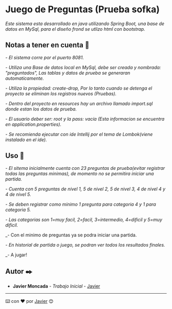 # Juego de Preguntas (Prueba sofka)

_Este sistema esta desarrollado en java utilizando Spring Boot, una base de datos en MySql, para el diseño frond se utlizo html con bootstrap._

## Notas a tener en cuenta 🚀

_- El sistema corre por el puerto 8081._

_- Utiliza una Base de datos local en MySql, debe ser creada y nombrada: "preguntados", Las tablas y datos de prueba se generaran automaticamente._

_- Utiliza la propiedad: create-drop, Por lo tanto cuando se detenga el proyecto se eliminan los registros nuevos (Pruebas)._

_- Dentro del proyecto en resources hay un archivo llamado import.sql donde estan los datos de prueba._

_- El usuario deber ser: root y la pass: vacía (Esta informacion se encuentra en application.properties)._

_- Se recomienda ejecutar con ide Intellij por el tema de Lombok(viene instalado en el ide)._

## Uso 🚀

_- El sitema inicialmente cuenta con 23 preguntas de prueba(evitar registrar todas las preguntas minimas), de momento no se permitira iniciar una partida._

_- Cuenta con 5 preguntas de nivel 1, 5 de nivel 2, 5 de nivel 3, 4 de nivel 4 y 4 de nivel 5._

_- Se deben registrar como minimo 1 pregunta para categoria 4 y 1 para categoria 5._

_- Las categorias son 1=muy facil, 2=facil, 3=intermedio, 4=dificil y 5=muy dificil._

_- Con el minimo de preguntas ya se podra iniciar una partida.

_- En historial de partida o juego, se podran ver todos los resultados finales._

_- A jugar!

## Autor ✒️

* **Javier Moncada** - *Trabajo Inicial* - [Javier](https://github.com/Javier9710)

---
⌨️ con ❤️ por [Javier](https://github.com/Javier9710) 😊

